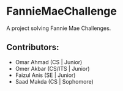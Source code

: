 # FannieMaeChallenge
A project solving Fannie Mae Challenges.

## Contributors:
- Omar Ahmad (CS | Junior)
- Omer Akbar (CS/ITS | Junior)
- Faizul Anis (SE | Junior)
- Saad Makda (CS | Sophomore)